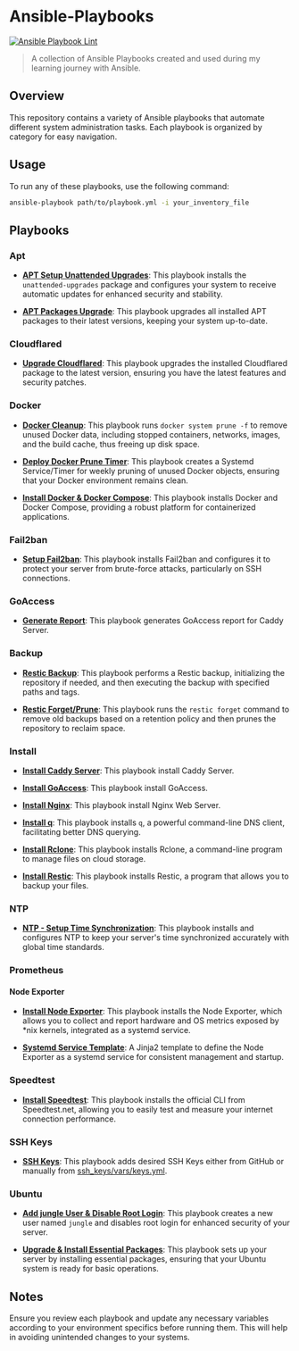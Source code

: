 # Ansible-Playbooks

[![Ansible Playbook Lint](https://github.com/crazyuploader/Ansible-Playbooks/actions/workflows/ansible-lint.yml/badge.svg)](https://github.com/crazyuploader/Ansible-Playbooks/actions/workflows/ansible-lint.yml)

> A collection of Ansible Playbooks created and used during my learning journey with Ansible.

## Overview

This repository contains a variety of Ansible playbooks that automate different system administration tasks. Each playbook is organized by category for easy navigation.

## Usage

To run any of these playbooks, use the following command:

```bash
ansible-playbook path/to/playbook.yml -i your_inventory_file
```

## Playbooks

### Apt

- **[APT Setup Unattended Upgrades](apt/setup-unattended-upgrades.yml)**:
  This playbook installs the `unattended-upgrades` package and configures your system to receive automatic updates for enhanced security and stability.

- **[APT Packages Upgrade](apt/upgrade.yml)**:
  This playbook upgrades all installed APT packages to their latest versions, keeping your system up-to-date.

### Cloudflared

- **[Upgrade Cloudflared](cloudflared/upgrade.yml)**:
  This playbook upgrades the installed Cloudflared package to the latest version, ensuring you have the latest features and security patches.

### Docker

- **[Docker Cleanup](docker/cleanup.yml)**:
  This playbook runs `docker system prune -f` to remove unused Docker data, including stopped containers, networks, images, and the build cache, thus freeing up disk space.

- **[Deploy Docker Prune Timer](docker/deploy-docker-prune-timer.yml)**:
  This playbook creates a Systemd Service/Timer for weekly pruning of unused Docker objects, ensuring that your Docker environment remains clean.

- **[Install Docker & Docker Compose](docker/install.yml)**:
  This playbook installs Docker and Docker Compose, providing a robust platform for containerized applications.

### Fail2ban

- **[Setup Fail2ban](fail2ban/install-and-configure.yml)**:
  This playbook installs Fail2ban and configures it to protect your server from brute-force attacks, particularly on SSH connections.

### GoAccess

- **[Generate Report](goaccess/generate_report.yml)**:
  This playbook generates GoAccess report for Caddy Server.

### Backup

- **[Restic Backup](backup/restic_backup.yml)**:
  This playbook performs a Restic backup, initializing the repository if needed, and then executing the backup with specified paths and tags.

- **[Restic Forget/Prune](backup/restic_forget.yml)**:
  This playbook runs the `restic forget` command to remove old backups based on a retention policy and then prunes the repository to reclaim space.

### Install

- **[Install Caddy Server](install/install-caddy-server.yml)**:
  This playbook install Caddy Server.

- **[Install GoAccess](install/install-goacess.yml)**:
  This playbook install GoAccess.

- **[Install Nginx](install/install-nginx.yml)**:
  This playbook install Nginx Web Server.

- **[Install q](install/install-q.yml)**:
  This playbook installs `q`, a powerful command-line DNS client, facilitating better DNS querying.

- **[Install Rclone](install/install-rclone.yml)**:
  This playbook installs Rclone, a command-line program to manage files on cloud storage.

- **[Install Restic](install/install-restic.yml)**:
  This playbook installs Restic, a program that allows you to backup your files.

### NTP

- **[NTP - Setup Time Synchronization](ntp/install-and-configure.yml)**:
  This playbook installs and configures NTP to keep your server's time synchronized accurately with global time standards.

### Prometheus

#### Node Exporter

- **[Install Node Exporter](prometheus/node_exporter/install.yml)**:
  This playbook installs the Node Exporter, which allows you to collect and report hardware and OS metrics exposed by \*nix kernels, integrated as a systemd service.

- **[Systemd Service Template](prometheus/node_exporter/node_exporter.service.j2)**:
  A Jinja2 template to define the Node Exporter as a systemd service for consistent management and startup.

### Speedtest

- **[Install Speedtest](speedtest/install.yml)**:
  This playbook installs the official CLI from Speedtest.net, allowing you to easily test and measure your internet connection performance.

### SSH Keys

- **[SSH Keys](ssh_keys/add_key.yml)**:
  This playbook adds desired SSH Keys either from GitHub or manually from [ssh_keys/vars/keys.yml](ssh_keys/vars/keys.yml).

### Ubuntu

- **[Add jungle User & Disable Root Login](ubuntu/jungle.yml)**:
  This playbook creates a new user named `jungle` and disables root login for enhanced security of your server.

- **[Upgrade & Install Essential Packages](ubuntu/basic_system_provision.yml)**:
  This playbook sets up your server by installing essential packages, ensuring that your Ubuntu system is ready for basic operations.

## Notes

Ensure you review each playbook and update any necessary variables according to your environment specifics before running them. This will help in avoiding unintended changes to your systems.
